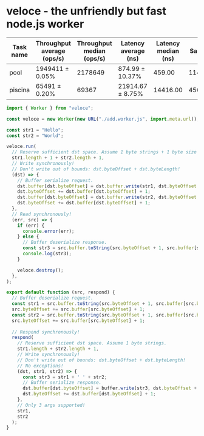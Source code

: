 # veloce - the unfriendly but fast node.js worker

| Task name | Throughput average (ops/s) | Throughput median (ops/s) | Latency average (ns) | Latency median (ns) | Samples |
| --------- | -------------------------- | ------------------------- | -------------------- | ------------------- | ------- |
| pool      | 1949411 ± 0.05%            | 2178649                   | 874.99 ± 10.37%      | 459.00              | 1147565 |
| piscina   | 65491 ± 0.20%              | 69367                     | 21914.67 ± 8.75%     | 14416.00            | 45632   |

```js
import { Worker } from "veloce";

const veloce = new Worker(new URL("./add.worker.js", import.meta.url));

const str1 = "Hello";
const str2 = "World";

veloce.run(
  // Reserve sufficient dst space. Assume 1 byte strings + 1 byte size prefix.
  str1.length + 1 + str2.length + 1,
  // Write synchronously!
  // Don't write out of bounds: dst.byteOffset + dst.byteLength!
  (dst) => {
    // Buffer serialize request.
    dst.buffer[dst.byteOffset] = dst.buffer.write(str1, dst.byteOffset + 1, str1.length, 'ascii');
    dst.byteOffset += dst.buffer[dst.byteOffset] + 1;
    dst.buffer[dst.byteOffset] = dst.buffer.write(str2, dst.byteOffset + 1, str2.length, 'ascii');
    dst.byteOffset += dst.buffer[dst.byteOffset] + 1;
  },
  // Read synchronously!
  (err, src) => {
    if (err) {
      console.error(err);
    } else {
      // Buffer deserialize response. 
      const str3 = src.buffer.toString(src.byteOffset + 1, src.buffer[src.byteOffset])); // "Hello World"
      console.log(str3);
    }

    veloce.destroy();
  },
);
```

```js
export default function (src, respond) {
  // Buffer deserialize request. 
  const str1 = src.buffer.toString(src.byteOffset + 1, src.buffer[src.byteOffset]); // "Hello"
  src.byteOffset += src.buffer[src.byteOffset] + 1;
  const str2 = src.buffer.toString(src.byteOffset + 1, src.buffer[src.byteOffset]); // "World"
  src.byteOffset += src.buffer[src.byteOffset] + 1;
  
  // Respond synchronously!
  respond(
    // Reserve sufficient dst space. Assume 1 byte strings.
    str1.length + str2.length + 1,
    // Write synchronously!
    // Don't write out of bounds: dst.byteOffset + dst.byteLength!
    // No exceptions!
    (dst, str1, str2) => {
      const str3 = str1 + ' ' + str2;
      // Buffer serialize response.
      dst.buffer[dst.byteOffset] = buffer.write(str3, dst.byteOffset + 1, str3.length, 'ascii'); // "Hello World" 
      dst.byteOffset += dst.buffer[dst.byteOffset] + 1;
    },
    // Only 3 args supported!
    str1,
    str2
  );
}
```
